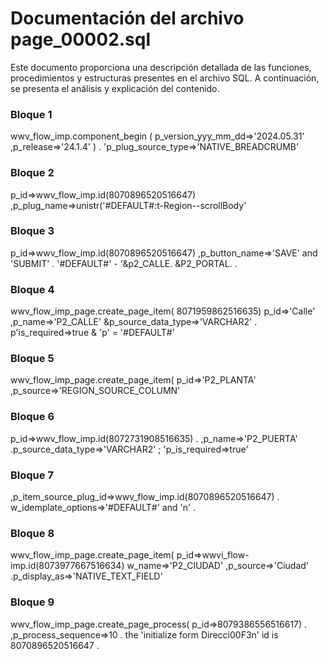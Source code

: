 # Documentación del archivo page_00002.sql

Este documento proporciona una descripción detallada de las funciones, procedimientos y estructuras presentes en el archivo SQL. A continuación, se presenta el análisis y explicación del contenido.

### Bloque 1
wwv_flow_imp.component_begin ( p_version_yyy_mm_dd=>'2024.05.31' ,p_release=>'24.1.4' ) . 'p_plug_source_type=>'NATIVE_BREADCRUMB'

### Bloque 2
p_id=>wwv_flow_imp.id(8070896520516647) ,p_plug_name=>unistr('#DEFAULT#:t-Region--scrollBody'

### Bloque 3
p_id=>wwv_flow_imp.id(8070896520516647) ,p_button_name=>'SAVE' and 'SUBMIT' . '#DEFAULT#' - '&p2_CALLE. &P2_PORTAL. .

### Bloque 4
wwv_flow_imp_page.create_page_item( 8071959862516635) p_id=>'Calle' ,p_name=>'P2_CALLE' &p_source_data_type=>'VARCHAR2' . p'is_required=>true & 'p' = '#DEFAULT#'

### Bloque 5
wwv_flow_imp_page.create_page_item( p_id=>'P2_PLANTA' ,p_source=>'REGION_SOURCE_COLUMN'

### Bloque 6
p_id=>wwv_flow_imp.id(8072731908516635) . ,p_name=>'P2_PUERTA' .p_source_data_type=>'VARCHAR2' ; 'p_is_required=>true'

### Bloque 7
,p_item_source_plug_id=>wwv_flow_imp.id(8070896520516647) . w_idemplate_options=>'#DEFAULT#' and 'n' .

### Bloque 8
wwv_flow_imp_page.create_page_item( p_id=>wwvi_flow-imp.id(8073977667516634) w_name=>'P2_CIUDAD' ,p_source=>'Ciudad' .p_display_as=>'NATIVE_TEXT_FIELD'

### Bloque 9
wwv_flow_imp_page.create_page_process( p_id=>8079386556516617) . ,p_process_sequence=>10 . the 'initialize form Direcci00F3n' id is 8070896520516647 .
